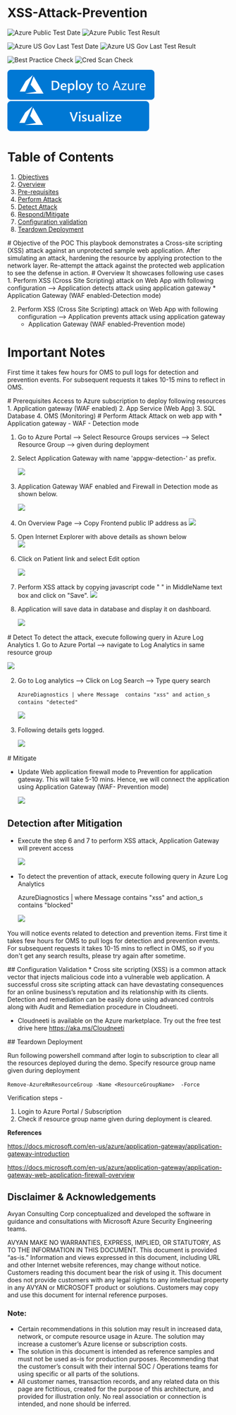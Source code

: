 # XSS-Attack-Prevention

![Azure Public Test Date](https://azurequickstartsservice.blob.core.windows.net/badges/101-XSS-Attack-Prevention/PublicLastTestDate.svg)
![Azure Public Test Result](https://azurequickstartsservice.blob.core.windows.net/badges/101-XSS-Attack-Prevention/PublicDeployment.svg)

![Azure US Gov Last Test Date](https://azurequickstartsservice.blob.core.windows.net/badges/101-XSS-Attack-Prevention/FairfaxLastTestDate.svg)
![Azure US Gov Last Test Result](https://azurequickstartsservice.blob.core.windows.net/badges/101-XSS-Attack-Prevention/FairfaxDeployment.svg)

![Best Practice Check](https://azurequickstartsservice.blob.core.windows.net/badges/101-XSS-Attack-Prevention/BestPracticeResult.svg)
![Cred Scan Check](https://azurequickstartsservice.blob.core.windows.net/badges/101-XSS-Attack-Prevention/CredScanResult.svg)

[![Deploy To Azure](https://raw.githubusercontent.com/Azure/azure-quickstart-templates/master/1-CONTRIBUTION-GUIDE/images/deploytoazure.svg?sanitize=true)]("https://portal.azure.com/#create/Microsoft.Template/uri/https%3A%2F%2Fraw.githubusercontent.com%2FAzure%2Fazure-quickstart-templates%2Fmaster%2F101-XSS-Attack-Prevention%2Fazuredeploy.json")  [![Visualize](https://raw.githubusercontent.com/Azure/azure-quickstart-templates/master/1-CONTRIBUTION-GUIDE/images/visualizebutton.svg?sanitize=true)]("http://armviz.io/#/?load=https%3A%2F%2Fraw.githubusercontent.com%2FAzure%2Fazure-quickstart-templates%2Fmaster%2F101-XSS-Attack-Prevention%2Fazuredeploy.json")
 
 
# Table of Contents
1. [Objectives](#objectives)
2. [Overview](#overview)
3. [Pre-requisites](#prerequisites)
4. [Perform Attack](#attack)
5. [Detect Attack](#detect)
6. [Respond/Mitigate](#mitigate)
7. [Configuration validation](#config)
8. [Teardown Deployment](#teardown)

<a name="objectives">
# Objective of the POC
This playbook demonstrates a Cross-site scripting (XSS) attack against an unprotected sample web application.  After simulating an attack, hardening the resource by applying protection to the network layer.  Re-attempt the attack against the protected web application to see the defense in action. 

<a name="overview">
# Overview
It showcases following use cases
1. Perform XSS (Cross Site Scripting) attack on Web App with following configuration --> Application detects attack using application gateway
    * Application Gateway (WAF enabled-Detection mode)
  

2. Perform XSS (Cross Site Scripting) attack on Web App with following configuration --> Application prevents attack using application gateway
    * Application Gateway (WAF enabled-Prevention mode)
  

# Important Notes <a name="notes">
First time it takes few hours for OMS to pull logs for detection and prevention events. For subsequent requests it takes 10-15 mins to reflect in OMS.

<a name="prerequisites">
# Prerequisites
Access to Azure subscription to deploy following resources 
1. Application gateway (WAF enabled)
2. App Service (Web App)
3. SQL Database 
4. OMS (Monitoring)

<a name="attack">
# Perform Attack 
Attack on web app with
* Application gateway - WAF - Detection mode 
 

1. Go to Azure Portal --> Select Resource Groups services --> Select Resource Group --> <ResourceGroupName> given during deployment

2. Select Application Gateway with name 'appgw-detection-' as prefix.

    ![](images/xss-appgateway-det-location.png)

3. Application Gateway WAF enabled and Firewall in Detection mode as shown below.

    ![](images/xss-appgateway-waf-det.png)

4. On Overview Page --> Copy Frontend public IP address as
    ![](images/xss-appgateway-det-ip.png)

5. Open Internet Explorer with above details as shown below  
    ![](images/xss-webapp-contoso-landingpage.png)

4. Click on Patient link and select Edit option 

    ![](images/xss-webapp-contoso-patients-defpage.png)

4. Perform XSS attack by copying javascript code " **<script>alert('test script')</script>** " in MiddleName text box and click on "Save". 
 ![](images/xss-attack-script.png) 

5. Application will save data in database and display it on dashboard.

    ![](images/xss-attack-dashboard.png)    
    
<a name="detect">    
# Detect
To detect the attack, execute following query in Azure Log Analytics
1. Go to Azure Portal --> navigate to Log Analytics in same resource group  

![](images/xss-common-oms-location.png) 

2. Go to Log analytics --> Click on Log Search --> Type query search 

    ```AzureDiagnostics | where Message  contains "xss" and action_s contains "detected"```

    ![](images/xss-oms-log-ana-location.png) 
    
3. Following details gets logged. 

    ![](images/xss-log-analytics-det.png) 
    
<a name="mitigate">
# Mitigate 

  * Update Web application firewall mode to Prevention for application gateway. This will take 5-10 mins. Hence, we will connect the application using Application Gateway (WAF- Prevention mode) 

    ![](images/xss-appgateway-waf-prev.png)    
    
  

## Detection after Mitigation 

* Execute the step 6 and 7  to perform XSS attack, Application Gateway will prevent access

    ![](images/403-forbidden-access-denied.png)  

 
* To detect the prevention of attack, execute following query in Azure Log Analytics

    AzureDiagnostics | where Message  contains "xss" and action_s contains "blocked"
    
    ![](images/xss-log-analytics-blocked.png)  

You will notice events related to detection and prevention items. First time it takes few hours for OMS to pull logs for detection and prevention events. For subsequent requests it takes 10-15 mins to reflect in OMS, so if you don't get any search results, please try again after sometime.

<a name="config">
## Configuration Validation
* Cross site scripting (XSS) is a common attack vector that injects malicious code into a vulnerable web application. A successful cross site scripting attack can have devastating consequences for an online business’s reputation and its relationship with its clients. Detection and remediation can be easily done using advanced controls along with Audit and Remediation procedure in Cloudneeti.

* Cloudneeti is available on the Azure marketplace. Try out the free test drive here https://aka.ms/Cloudneeti 

<a name="teardown">
## Teardown Deployment 

Run following powershell command after login to subscription to clear all the resources deployed during the demo. Specify resource group name given during deployment
 
 `Remove-AzureRmResourceGroup -Name <ResourceGroupName>  -Force `
 
    
Verification steps -
1. Login to Azure Portal / Subscription
2. Check if resource group name given during deployment is cleared.
<p/>

**References** 

https://docs.microsoft.com/en-us/azure/application-gateway/application-gateway-introduction
 
https://docs.microsoft.com/en-us/azure/application-gateway/application-gateway-web-application-firewall-overview

## Disclaimer & Acknowledgements 

Avyan Consulting Corp conceptualized and developed the software in guidance and consultations with Microsoft Azure Security Engineering teams.
 
AVYAN MAKE NO WARRANTIES, EXPRESS, IMPLIED, OR STATUTORY, AS TO THE INFORMATION IN THIS DOCUMENT. This document is provided “as-is.” Information and views expressed in this document, including URL and other Internet website references, may change without notice. Customers reading this document bear the risk of using it. This document does not provide customers with any legal rights to any intellectual property in any AVYAN or MICROSOFT product or solutions. Customers may copy and use this document for internal reference purposes.
 
### Note:
*	Certain recommendations in this solution may result in increased data, network, or compute resource usage in Azure. The solution may increase a customer’s Azure license or subscription costs.
*	The solution in this document is intended as reference samples and must not be used as-is for production purposes. Recommending that the customer’s consult with their internal SOC / Operations teams for using specific or all parts of the solutions.
*	All customer names, transaction records, and any related data on this page are fictitious, created for the purpose of this architecture, and provided for illustration only. No real association or connection is intended, and none should be inferred. 


